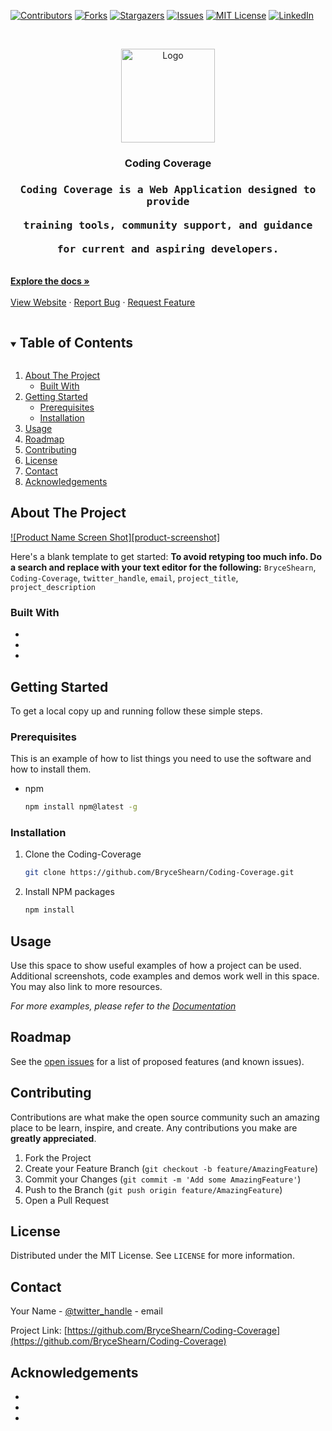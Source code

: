 [![Contributors][contributors-shield]][contributors-url]
[![Forks][forks-shield]][forks-url]
[![Stargazers][stars-shield]][stars-url]
[![Issues][issues-shield]][issues-url]
[![MIT License][license-shield]][license-url]
[![LinkedIn][linkedin-shield]][linkedin-url]



<!-- PROJECT LOGO -->
<br />
<p align="center">
  <a href="https://github.com/BryceShearn/Coding-Coverage">
    <img src="http://3.140.95.0:8080/CodingCoverage/images/codingCoverage.png" alt="Logo" width="150" height="150">
  </a>

  <h3 align="center">Coding Coverage</h3>

  <p align="center">
    <h3 align="center">
    <kbd>
      Coding Coverage is a Web Application designed to provide
      <br />
      <br />
      training tools, community support, and guidance 
      <br />
      <br />
      for current and aspiring developers.
    </kbd>    
      </h3>
      <br />
    <a href="https://github.com/BryceShearn/Coding-Coverage"><strong>Explore the docs »</strong></a>
    <br />
    <br />
    <a href="https://tinyurl.com/CodingCoverage">View Website</a>
    ·
    <a href="https://github.com/BryceShearn/Coding-Coverage/issues">Report Bug</a>
    ·
    <a href="https://github.com/BryceShearn/Coding-Coverage/issues">Request Feature</a>
  </p>
</p>



<!-- TABLE OF CONTENTS -->
<details open="open">
  <summary><h2 style="display: inline-block">Table of Contents</h2></summary>
  <ol>
    <li>
      <a href="#about-the-project">About The Project</a>
      <ul>
        <li><a href="#built-with">Built With</a></li>
      </ul>
    </li>
    <li>
      <a href="#getting-started">Getting Started</a>
      <ul>
        <li><a href="#prerequisites">Prerequisites</a></li>
        <li><a href="#installation">Installation</a></li>
      </ul>
    </li>
    <li><a href="#usage">Usage</a></li>
    <li><a href="#roadmap">Roadmap</a></li>
    <li><a href="#contributing">Contributing</a></li>
    <li><a href="#license">License</a></li>
    <li><a href="#contact">Contact</a></li>
    <li><a href="#acknowledgements">Acknowledgements</a></li>
  </ol>
</details>



<!-- ABOUT THE PROJECT -->
## About The Project

[![Product Name Screen Shot][product-screenshot]](https://example.com)

Here's a blank template to get started:
**To avoid retyping too much info. Do a search and replace with your text editor for the following:**
`BryceShearn`, `Coding-Coverage`, `twitter_handle`, `email`, `project_title`, `project_description`


### Built With

* []()
* []()
* []()



<!-- GETTING STARTED -->
## Getting Started

To get a local copy up and running follow these simple steps.

### Prerequisites

This is an example of how to list things you need to use the software and how to install them.
* npm
  ```sh
  npm install npm@latest -g
  ```

### Installation

1. Clone the Coding-Coverage
   ```sh
   git clone https://github.com/BryceShearn/Coding-Coverage.git
   ```
2. Install NPM packages
   ```sh
   npm install
   ```



<!-- USAGE EXAMPLES -->
## Usage

Use this space to show useful examples of how a project can be used. Additional screenshots, code examples and demos work well in this space. You may also link to more resources.

_For more examples, please refer to the [Documentation](https://example.com)_



<!-- ROADMAP -->
## Roadmap

See the [open issues](https://github.com/BryceShearn/Coding-Coverage/issues) for a list of proposed features (and known issues).



<!-- CONTRIBUTING -->
## Contributing

Contributions are what make the open source community such an amazing place to be learn, inspire, and create. Any contributions you make are **greatly appreciated**.

1. Fork the Project
2. Create your Feature Branch (`git checkout -b feature/AmazingFeature`)
3. Commit your Changes (`git commit -m 'Add some AmazingFeature'`)
4. Push to the Branch (`git push origin feature/AmazingFeature`)
5. Open a Pull Request



<!-- LICENSE -->
## License

Distributed under the MIT License. See `LICENSE` for more information.



<!-- CONTACT -->
## Contact

Your Name - [@twitter_handle](https://twitter.com/twitter_handle) - email

Project Link: [https://github.com/BryceShearn/Coding-Coverage](https://github.com/BryceShearn/Coding-Coverage)



<!-- ACKNOWLEDGEMENTS -->
## Acknowledgements

* []()
* []()
* []()





<!-- MARKDOWN LINKS & IMAGES -->
<!-- https://www.markdownguide.org/basic-syntax/#reference-style-links -->
[contributors-shield]: https://img.shields.io/github/contributors/BryceShearn/Coding-Coverage.svg?style=for-the-badge
[contributors-url]: https://github.com/BryceShearn/Coding-Coverage/graphs/contributors
[forks-shield]: https://img.shields.io/github/forks/BryceShearn/Coding-Coverage.svg?style=for-the-badge
[forks-url]: https://github.com/BryceShearn/Coding-Coverage/network/members
[stars-shield]: https://img.shields.io/github/stars/BryceShearn/Coding-Coverage.svg?style=for-the-badge
[stars-url]: https://github.com/BryceShearn/Coding-Coverage/stargazers
[issues-shield]: https://img.shields.io/github/issues/BryceShearn/Coding-Coverage.svg?style=for-the-badge
[issues-url]: https://github.com/BryceShearn/Coding-Coverage/issues
[license-shield]: https://img.shields.io/github/license/BryceShearn/Coding-Coverage.svg?style=for-the-badge
[license-url]: https://github.com/BryceShearn/Coding-Coverage/blob/master/LICENSE.txt
[linkedin-shield]: https://img.shields.io/badge/-LinkedIn-black.svg?style=for-the-badge&logo=linkedin&colorB=555
[linkedin-url]: https://linkedin.com/in/BryceShearn
